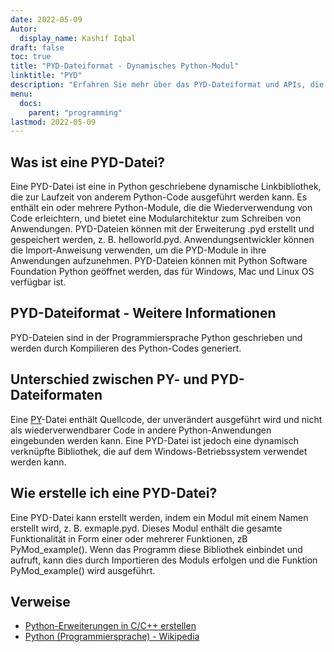 ```yaml
---
date: 2022-05-09
Autor:
  display_name: Kashif Iqbal
draft: false
toc: true
title: "PYD-Dateiformat - Dynamisches Python-Modul"
linktitle: "PYD"
description: "Erfahren Sie mehr über das PYD-Dateiformat und APIs, die PYD-Dateien erstellen und öffnen können."
menu:
  docs:
    parent: "programming"
lastmod: 2022-05-09
---
```


## Was ist eine PYD-Datei?

Eine PYD-Datei ist eine in Python geschriebene dynamische Linkbibliothek, die zur Laufzeit von anderem Python-Code ausgeführt werden kann. Es enthält ein oder mehrere Python-Module, die die Wiederverwendung von Code erleichtern, und bietet eine Modularchitektur zum Schreiben von Anwendungen. PYD-Dateien können mit der Erweiterung .pyd erstellt und gespeichert werden, z. B. helloworld.pyd. Anwendungsentwickler können die Import-Anweisung verwenden, um die PYD-Module in ihre Anwendungen aufzunehmen. PYD-Dateien können mit Python Software Foundation Python geöffnet werden, das für Windows, Mac und Linux OS verfügbar ist.

## PYD-Dateiformat - Weitere Informationen

PYD-Dateien sind in der Programmiersprache Python geschrieben und werden durch Kompilieren des Python-Codes generiert.

## Unterschied zwischen PY- und PYD-Dateiformaten

Eine [PY](/de/programming/py/)-Datei enthält Quellcode, der unverändert ausgeführt wird und nicht als wiederverwendbarer Code in andere Python-Anwendungen eingebunden werden kann. Eine PYD-Datei ist jedoch eine dynamisch verknüpfte Bibliothek, die auf dem Windows-Betriebssystem verwendet werden kann.

## Wie erstelle ich eine PYD-Datei?

Eine PYD-Datei kann erstellt werden, indem ein Modul mit einem Namen erstellt wird, z. B. exmaple.pyd. Dieses Modul enthält die gesamte Funktionalität in Form einer oder mehrerer Funktionen, zB PyMod_example(). Wenn das Programm diese Bibliothek einbindet und aufruft, kann dies durch Importieren des Moduls erfolgen und die Funktion PyMod_example() wird ausgeführt.

## Verweise ##

* [Python-Erweiterungen in C/C++ erstellen](https://sebsauvage.net/python/mingw.html)
* [Python (Programmiersprache) - Wikipedia](https://en.wikipedia.org/wiki/Python_(programming_language))


